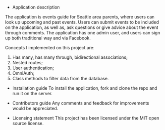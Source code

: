 
* Application description

The application is events guide for Seattle area parents, where users can look up upcoming and past events. Users can submit events to be included on the application, as well as, ask questions or give advice about the event through comments. The application has one admin user, and users can sign up both traditional way and via Facebook. 

Concepts I implemented on this project are:
1. Has many, has many through, bidirectional associations;
2. Nested routes;
3. User authentication;
4. OmniAuth;
5. Class methods to filter data from the database.

* Installation guide
To install the application, fork and clone the repo and run it on the server. 

* Contributors guide 
Any comments and feedback for improvements would be appreciated. 

* Licensing statement 
This project has been licensed under the MIT open source license.
